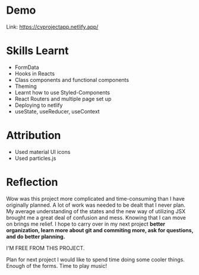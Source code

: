 # Demo

Link: https://cvprojectapp.netlify.app/

# Skills Learnt

- FormData
- Hooks in Reacts
- Class components and functional components
- Theming
- Learnt how to use Styled-Components
- React Routers and multiple page set up
- Deploying to netlify
- useState, useReducer, useContext

# Attribution

- Used material UI icons
- Used particles.js

# Reflection

Wow was this project more complicated and time-consuming than I have originally planned. A lot of work was needed to be dealt that I never plan. My average understanding of the states and the new way of utilizing JSX brought me a great deal of confusion and mess. Knowing that I can move on brings me relief. I hope to carry over in my next project **better organization, learn more about git and commiting more, ask for questions, and do better planning.**

I'M FREE FROM THIS PROJECT.

Plan for next project
I would like to spend time doing some cooler things. Enough of the forms. Time to play music!
